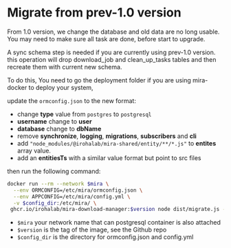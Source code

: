 # Migrate from prev-1.0 version

From 1.0 version, we change the database and old data are no long usable. You may need to make sure all task are done, before start to upgrade.

A sync schema step is needed if you are currently using prev-1.0 version. this operation will drop download_job and clean_up_tasks tables and then recreate them with current new schema.

To do this, You need to go the deployment folder if you are using mira-docker to deploy your system,

update the `ormconfig.json` to the new format:

- change **type** value from `postgres` to `postgresql`
- **username** change to **user**
- **database** change to **dbName**
- remove **synchronize**, **logging**, **migrations**, **subscribers** and **cli**
- add `"node_modules/@irohalab/mira-shared/entity/**/*.js"` to **entites** array value.
- add an **entitiesTs** with a similar value format but point to src files

then run the following command:

```bash
docker run --rm --network $mira \
  --env ORMCONFIG=/etc/mira/ormconfig.json \
  --env APPCONFIG=/etc/mira/config.yml \
  -v $config_dir:/etc/mira/ \
 ghcr.io/irohalab/mira-download-manager:$version node dist/migrate.js --sync --silent
```

- `$mira` your network name that can postgresql container is also attached
- `$version` is the tag of the image, see the Github repo
- `$config_dir` is the directory for ormconfig.json and config.yml
```